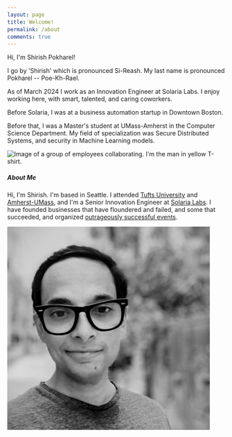 ```yaml
---
layout: page
title: Welcome!
permalink: /about
comments: true
---
```


<div class="row justify-content-between">
<div class="col-md-8 pr-5">



<p>Hi, I'm Shirish Pokharel!
</p>
<p>
I go by 'Shirish' which is pronounced Si-Reash. My last name is pronounced Pokharel -- Poe-Kh-Rael.
</p>
<p>
As of March 2024 I work as an Innovation Engineer at Solaria Labs. I enjoy working here, with smart, talented, and caring coworkers.
</p><p>
Before Solaria, I was at a business automation startup in Downtown Boston.
<p></p>
Before that, I was a Master's student at UMass-Amherst in the Computer Science Department. My field of specialization was Secure Distributed Systems, and security in Machine Learning models.

</p>
<p class="mb-5"><img class="shadow-lg" alt="Image of a group of employees collaborating. I'm the man in yellow T-shirt." src="http://www.solarialabs.com/assets/images/bg-joinTeam.jpg"></p>

</div>

<div class="col-md-4">

<div class="sticky-top sticky-top-80">
<h5>About Me</h5>

<p>Hi, I'm Shirish. I'm based in Seattle. I attended <a target="_blank" href="https://www.tufts.edu">Tufts University</a> and <a target="_blank" href="https://www.cics.umass.edu">Amherst-UMass</a>, and I'm a Senior Innovation Engineer at  <a target="_blank" href="https://www.solarialabs.com">Solaria Labs</a>. I have founded businesses that have floundered and failed, and some that succeeded, and organized <a target="_blank" href="https://www.ted.com/tedx/events/6545">outrageously successful events</a>.</p>
<p class="mb-5"><img class="shadow-lg" alt="Image of the man described above." src="assets/images/lq1.jpg"></p>

</div>
</div>
</div>
